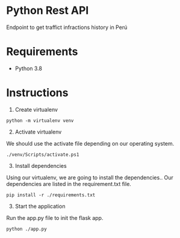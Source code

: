 # Python Rest API

Endpoint to get traffict infractions history in Perú

# Requirements

- Python 3.8

# Instructions

1. Create virtualenv

```
python -m virtualenv venv
```

2. Activate virtualenv

We should use the activate file depending on our operating system.

```
./venv/Scripts/activate.ps1
```

3. Install dependencies

Using our virtualenv, we are going to install the dependencies.. Our dependencies are listed in the requirement.txt file.

```
pip install -r ./requirements.txt
```

3. Start the application

Run the app.py file to init the flask app.

```
python ./app.py
```
